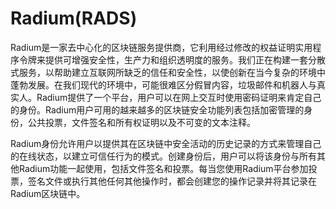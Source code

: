 # 

# Radium(RADS)

Radium是一家去中心化的区块链服务提供商，它利用经过修改的权益证明实用程序令牌来提供可增强安全性，生产力和组织透明度的服务。我们正在构建一套分散式服务，以帮助建立互联网所缺乏的信任和安全性，以使创新在当今复杂的环境中蓬勃发展。在我们现代的环境中，可能很难区分假冒内容，垃圾邮件和机器人与真实人。Radium提供了一个平台，用户可以在网上交互时使用密码证明来肯定自己的身份。Radium用户可用的越来越多的区块链安全功能列表包括加密管理的身份，公共投票，文件签名和所有权证明以及不可变的文本注释。

Radium身份允许用户以提供其在区块链中安全活动的历史记录的方式来管理自己的在线状态，以建立可信任行为的模式。创建身份后，用户可以将该身份与所有其他Radium功能一起使用，包括文件签名和投票。每当您使用Radium平台参加投票，签名文件或执行其他任何其他操作时，都会创建您的操作记录并将其记录在Radium区块链中。

